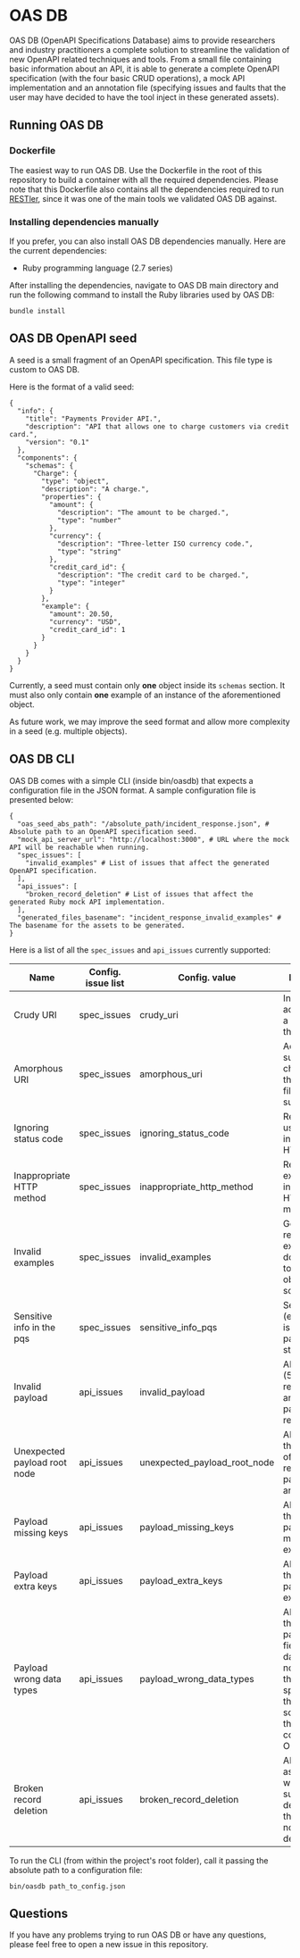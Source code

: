 # OAS DB

OAS DB (OpenAPI Specifications Database) aims to provide researchers and industry practitioners a complete solution to streamline the validation of new OpenAPI related techniques and tools. From a small file containing basic information about an API, it is able to generate a complete OpenAPI specification (with the four basic CRUD operations), a mock API implementation and an annotation file (specifying issues and faults that the user may have decided to have the tool inject in these generated assets).

## Running OAS DB

### Dockerfile

The easiest way to run OAS DB. Use the Dockerfile in the root of this repository to build a container with all the required dependencies. Please note that this Dockerfile also contains all the dependencies required to run [RESTler](https://github.com/microsoft/restler-fuzzer), since it was one of the main tools we validated OAS DB against.

### Installing dependencies manually

If you prefer, you can also install OAS DB dependencies manually. Here are the current dependencies:

- Ruby programming language (2.7 series)

After installing the dependencies, navigate to OAS DB main directory and run the following command to install the Ruby libraries used by OAS DB:

```
bundle install
```

## OAS DB OpenAPI seed

A seed is a small fragment of an OpenAPI specification. This file type is custom to OAS DB.

Here is the format of a valid seed:

```
{
  "info": {
    "title": "Payments Provider API.",
    "description": "API that allows one to charge customers via credit card.",
    "version": "0.1"
  },
  "components": {
    "schemas": {
      "Charge": {
        "type": "object",
        "description": "A charge.",
        "properties": {
          "amount": {
            "description": "The amount to be charged.",
            "type": "number"
          },
          "currency": {
            "description": "Three-letter ISO currency code.",
            "type": "string"
          },
          "credit_card_id": {
            "description": "The credit card to be charged.",
            "type": "integer"
          }
        },
        "example": {
          "amount": 20.50,
          "currency": "USD",
          "credit_card_id": 1
        }
      }
    }
  }
}
```

Currently, a seed must contain only **one** object inside its `schemas` section. It must also only contain **one** example of an instance of the aforementioned object.

As future work, we may improve the seed format and allow more complexity in a seed (e.g. multiple objects).

## OAS DB CLI

OAS DB comes with a simple CLI (inside bin/oasdb) that expects a configuration file in the JSON format. A sample configuration file is presented below:

```
{
  "oas_seed_abs_path": "/absolute_path/incident_response.json", # Absolute path to an OpenAPI specification seed.
  "mock_api_server_url": "http://localhost:3000", # URL where the mock API will be reachable when running.
  "spec_issues": [
    "invalid_examples" # List of issues that affect the generated OpenAPI specification.
  ],
  "api_issues": [
    "broken_record_deletion" # List of issues that affect the generated Ruby mock API implementation.
  ],
  "generated_files_basename": "incident_response_invalid_examples" # The basename for the assets to be generated.
}
```

Here is a list of all the `spec_issues` and `api_issues` currently supported:

| Name                         | Config. issue list | Config. value                | Description                                                                                                                                                            |
| ---------------------------- | ------------------ | ---------------------------- | ---------------------------------------------------------------------------------------------------------------------------------------------------------------------- |
| Crudy URI                    | spec_issues        | crudy_uri                    | Injects a HTTP action verb (or a synonym) in the URL                                                                                                                   |
| Amorphous URI                | spec_issues        | amorphous_uri                | Adds superfluous characters to the URL (e.g. a file type suffix such as `.xml`)                                                                                        |
| Ignoring status code         | spec_issues        | ignoring_status_code         | Responses use inappropriate HTTP codes                                                                                                                                 |
| Inappropriate HTTP method    | spec_issues        | inappropriate_http_method    | Requests expect inappropriate HTTP methods                                                                                                                             |
| Invalid examples             | spec_issues        | invalid_examples             | Generates request examples that do not comply to the related objects' schema                                                                                           |
| Sensitive info in the pqs    | spec_issues        | sensitive_info_pqs           | Sensitive info (e.g. a token) is included in paths or query strings                                                                                                    |
| Invalid payload              | api_issues         | invalid_payload              | API crashes (500 response) if an invalid payload is received                                                                                                           |
| Unexpected payload root node | api_issues         | unexpected_payload_root_node | API crashes if the root node of the received payload is not an object                                                                                                  |
| Payload missing keys         | api_issues         | payload_missing_keys         | API crashes if the received payload misses expected keys                                                                                                               |
| Payload extra keys           | api_issues         | payload_extra_keys           | API crashes if the received payload has extra keys                                                                                                                     |
| Payload wrong data types     | api_issues         | payload_wrong_data_types     | API crashes if the received payload has fields with data that does not comply to the data types specified in the object's schema inside the correspondent OpenAPI spec |
| Broken record deletion       | api_issues         | broken_record_deletion       | API responds as if an object was successfully deleted, but the object is not actually destroyed                                                                        |

To run the CLI (from within the project's root folder), call it passing the absolute path to a configuration file:

```
bin/oasdb path_to_config.json
```

## Questions

If you have any problems trying to run OAS DB or have any questions, please feel free to open a new issue in this repository.
